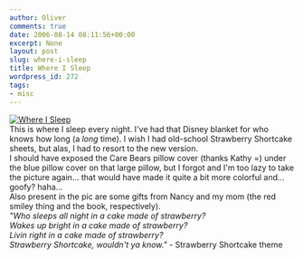 ```yaml
---
author: Oliver
comments: true
date: 2006-08-14 08:11:56+00:00
excerpt: None
layout: post
slug: where-i-sleep
title: Where I Sleep
wordpress_id: 272
tags:
- misc
---
```


<a href="http://www.flickr.com/photos/owiber/214800243/" title="Where I Sleep"><img src="http://static.flickr.com/75/214800243_4798148db0.jpg" alt="Where I Sleep" /></a>
<br />This is where I sleep every night.  I've had that Disney blanket for who knows how long (a <i>long</i> time).  I wish I had old-school Strawberry Shortcake sheets, but alas, I had to resort to the new version.<br />
I should have exposed the Care Bears pillow cover (thanks Kathy =) under the blue pillow cover on that large pillow, but I forgot and I'm too lazy to take the picture again... that would have made it quite a bit more colorful and... goofy? haha...<br />
Also present in the pic are some gifts from Nancy and my mom (the red smiley thing and the book, respectively).<br />
<i>"Who sleeps all night in a cake made of strawberry?<br />Wakes up bright in a cake made of strawberry?<br />Livin right in a cake made of strawberry?<br />Strawberry Shortcake, wouldn't ya know."</i> - Strawberry Shortcake theme